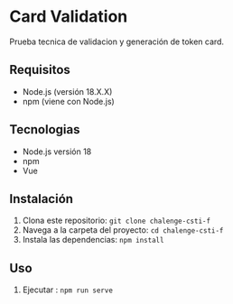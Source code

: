 # Card Validation

Prueba tecnica de validacion y generación de token card.

## Requisitos

- Node.js (versión 18.X.X)
- npm (viene con Node.js)

## Tecnologias

- Node.js versión 18
- npm
- Vue

## Instalación

1. Clona este repositorio: `git clone chalenge-csti-f`
2. Navega a la carpeta del proyecto: `cd chalenge-csti-f`
3. Instala las dependencias: `npm install`

## Uso

1. Ejecutar : `npm run serve`
